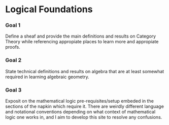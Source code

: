 # Logical Foundations
### Goal 1
Define a sheaf and provide the main definitions and results on Category Theory while referencing appropiate places to learn more and appropiate proofs. 

### Goal 2
State technical definitions and results on algebra that are at least somewhat required in learning algebraic geometry. 

### Goal 3
Exposit on the mathematical logic pre-requisites/setup embeded in the sections of the napkin which require it. There are weirdly different language and notational conventions depending on what context of mathematical logic one works in, and I aim to develop this site to resolve any confusions.  






